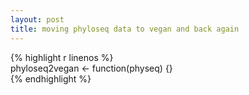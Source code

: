 ```yaml
---
layout: post
title: moving phyloseq data to vegan and back again
---
```

{% highlight r linenos %}  
phyloseq2vegan <- function(physeq) {}  
{% endhighlight %}  
